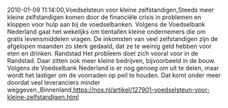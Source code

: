 2010-01-09 11:14:00,Voedselsteun voor kleine zelfstandigen,Steeds meer kleine zelfstandigen komen door de financiële crisis in problemen en kloppen voor hulp aan bij de voedselbanken. Volgens de Voedselbank Nederland gaat het wekelijks om tientallen kleine ondernemers die om gratis levensmiddelen vragen. De inkomsten van veel zelfstandigen zijn de afgelopen maanden zo sterk gedaald, dat ze te weinig geld hebben voor eten en drinken. Randstad Het probleem doet zich vooral voor in de Randstad. Daar zitten ook meer kleine bedrijven, bijvoorbeeld in de bouw. Volgens de Voedselbank Nederland is er nog genoeg om uit te delen, maar wordt het lastiger om de voorraden op peil te houden. Dat komt onder meer doordat veel leveranciers minder weggeven.,Binnenland,https://nos.nl/artikel/127901-voedselsteun-voor-kleine-zelfstandigen.html